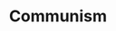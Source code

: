 ---
title: Communism
layout: post
description: summary
permalink: /ideology/communism
menu: nav/world/ideologiesnreligion.html
image: 
tags: [Ideology]
---